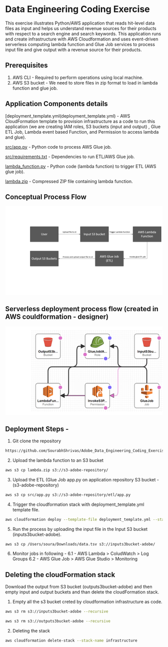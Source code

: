 # Data Engineering Coding Exercise

This exercise illustrates Python/AWS application that reads hit-level data files as input and helps us understand revenue sources for their products with respect to a search engine and search keywords. This application runs and create infrastructure with AWS Cloudformation and uses event-driven serverless computing lambda function and Glue Job services to process input file and give output with a revenue source for their products.

## Prerequisites

1. AWS CLI - Required to perform operations using local machine.
2. AWS S3 bucket - We need to store files in zip format to load in lambda function and glue job.

## Application Components details

[deployment_template.yml(deployment_template.yml) - AWS CloudFormation template to provision infrastructure as a code to run this application (we are creating IAM roles, S3 buckets (input and output) , Glue ETL Job, Lambda event based Function, and Permission to access lambda and glue).

[src/app.py](src/app.py) - Python code to process AWS Glue job.

[src/requirements.txt](src/requirements.txt) - Dependencies to run ETL/AWS Glue job.

[lambda_function.py](lambda_function.py) - Python code (lambda function) to trigger ETL (AWS glue job).

[lambda.zip](lambda.zip) - Compressed ZIP file containing lambda function.

## Conceptual Process Flow
![Conceptual-Process-Flow stages](Conceptual-Process-Flow.png)

## Serverless deployment process flow (created in AWS couldformation - designer)
![Process stages](deployment-design-template.png)


## Deployment Steps - 

1. Git clone the repository

```bash
https://github.com/SourabhShrivas/Adobe_Data_Engineering_Coding_Exercise
```

2. Upload the lambda function to an S3 bucket

```bash
aws s3 cp lambda.zip s3://s3-adobe-repository/
```

3. Upload the ETL (Glue Job app.py on application repository S3 bucket - (s3-adobe-repository)

```bash
aws s3 cp src/app.py s3://s3-adobe-repository/etl/app.py
```

4. Trigger the cloudformation stack with deployment_template.yml template file.

```bash
aws cloudformation deploy --template-file deployment_template.yml --stack-name infrastructure --capabilities CAPABILITY_NAMED_IAM
```

5. Run the process by uploading the input file in the Input S3 bucket (inputs3bucket-adobe). 

```bash
aws s3 cp /Users/soura/Downloads/data.tsv s3://inputs3bucket-adobe/
```
6. Monitor jobs in following - 
   6.1 - AWS Lambda > ColudWatch > Log Groups
   6.2 - AWS Glue Job > AWS Glue Studio > Monitoring

## Deleting the cloudFormation stack

Download the output from S3 bucket (outputs3bucket-adobe) and then empty input and output buckets and than delete the cloudFormation stack.

1. Empty all the s3 bucket creted by cloudformation infrastructure as code.

```bash
aws s3 rm s3://inputs3bucket-adobe --recursive
```

```bash
aws s3 rm s3://outputs3bucket-adobe --recursive
```

2. Deleting the stack

```bash
aws cloudformation delete-stack --stack-name infrastructure
```
